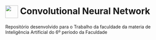 <h1>
     <img align="center" width="40px" src="https://cdn.iconscout.com/icon/premium/png-512-thumb/neural-networks-2903215-2408323.png?f=avif&w=256">
    <span> Convolutional Neural Network </span>
</h1>

Repositório desenvolvido para o Trabalho da faculdade da materia de Inteligência Artificial do 6º período da Faculdade
